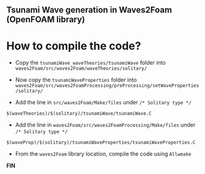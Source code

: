 ## Tsunami Wave generation in Waves2Foam (OpenFOAM library)

# How to compile the code?

- Copy the `tsunamiWave_waveTheories/tsunamiWave` folder into `waves2Foam/src/waves2Foam/waveTheories/solitary/`

- Now copy the `tsunamiWaveProperties` folder into `waves2Foam/src/waves2FoamProcessing/preProcessing/setWaveProperties/solitary/`

- Add the line in `src/waves2Foam/Make/files` under `/* Solitary type */`
```
$(waveTheories)/$(solitary)/tsunamiWave/tsunamiWave.C
```
- Add the line in `waves2Foam/src/waves2FoamProcessing/Make/files` under `/* Solitary type */`
```
$(waveProp)/$(solitary)/tsunamiWaveProperties/tsunamiWaveProperties.C
```

- From the `waves2Foam` library location, compile the code using `Allwmake`

**FIN**
